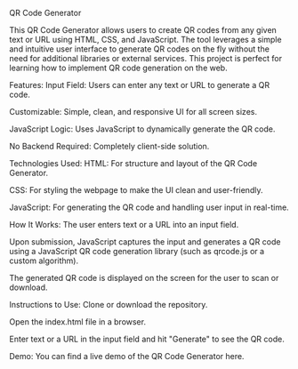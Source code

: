 QR Code Generator

This QR Code Generator allows users to create QR codes from any given text or URL using HTML, CSS, and JavaScript. The tool leverages a simple and intuitive user interface to generate QR codes on the fly without the need for additional libraries or external services. This project is perfect for learning how to implement QR code generation on the web.

Features: Input Field: Users can enter any text or URL to generate a QR code.

Customizable: Simple, clean, and responsive UI for all screen sizes.

JavaScript Logic: Uses JavaScript to dynamically generate the QR code.

No Backend Required: Completely client-side solution.

Technologies Used: HTML: For structure and layout of the QR Code Generator.

CSS: For styling the webpage to make the UI clean and user-friendly.

JavaScript: For generating the QR code and handling user input in real-time.

How It Works: The user enters text or a URL into an input field.

Upon submission, JavaScript captures the input and generates a QR code using a JavaScript QR code generation library (such as qrcode.js or a custom algorithm).

The generated QR code is displayed on the screen for the user to scan or download.

Instructions to Use: Clone or download the repository.

Open the index.html file in a browser.

Enter text or a URL in the input field and hit "Generate" to see the QR code.

Demo: You can find a live demo of the QR Code Generator here.

